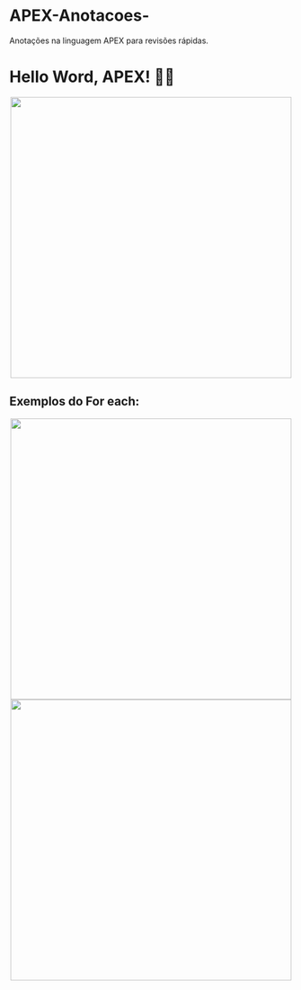 # APEX-Anotacoes-
Anotações na linguagem APEX para revisões rápidas. 
<h1> Hello Word, APEX! ✍🏼 </h1>

<div align="center">
<img src="https://user-images.githubusercontent.com/110033143/232263120-50c445b1-e893-4835-aefa-3841fe6964dc.png" width="500px" />
</div>

<h2>Exemplos do For each: </h2>
<div align="center">
<img src="https://user-images.githubusercontent.com/110033143/232263444-052c2917-cd33-40d6-ab87-b236f53e3026.png" width="500px" />
</div>

<div align="center">
<img src="https://user-images.githubusercontent.com/110033143/232263542-3da4548d-c8c5-47a8-97eb-82d2810d5b87.png" width="500px" />
</div>


